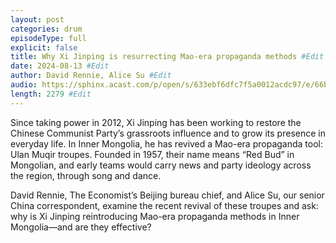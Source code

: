 ```yaml
---
layout: post
categories: drum
episodeType: full
explicit: false
title: Why Xi Jinping is resurrecting Mao-era propaganda methods #Edit
date: 2024-08-13 #Edit
author: David Rennie, Alice Su #Edit
audio: https://sphinx.acast.com/p/open/s/633ebf6dfc7f5a0012acdc97/e/66bb78d094a112c8bb278fb4/media.mp3?tk=eyJ1aWQiOiJDQUFTIiwidGsiOiJlT3l4Q2hjciIsImFkcyI6ZmFsc2UsInNwb25zIjpmYWxzZSwidCI6IjJlODRlMDg2LTAyZTUtNGM4MS1iZjQwLTU4NzlkZWU5YjlmZCIsImluIjoiaHR0cHM6Ly9hdGVhbS1wZWdhc3VzLXB1YmxpYy1idWNrZXQtc3RhZ2luZy5zMy1ldS13ZXN0LTEuYW1hem9uYXdzLmNvbS9hdWRpby9pbnRyb19lbXB0eS5tcDMiLCJvdXQiOiJodHRwczovL2F0ZWFtLXBlZ2FzdXMtcHVibGljLWJ1Y2tldC1zdGFnaW5nLnMzLWV1LXdlc3QtMS5hbWF6b25hd3MuY29tL2F1ZGlvL291dHJvX2VtcHR5Lm1wMyIsInN0YXR1cyI6InByaXZhdGUifQ==&sig=sdZ7ieBq1sllEVshsgXTyQyg_bHtnyNZN0JxdtCNYBA #Edit
length: 2279 #Edit
---
```

Since taking power in 2012, Xi Jinping has been working to restore the Chinese Communist Party’s grassroots influence and to grow its presence in everyday life. In Inner Mongolia, he has revived a Mao-era propaganda tool: Ulan Muqir troupes. Founded in 1957, their name means “Red Bud” in Mongolian, and early teams would carry news and party ideology across the region, through song and dance.

David Rennie, The Economist’s Beijing bureau chief, and Alice Su, our senior China correspondent, examine the recent revival of these troupes and ask: why is Xi Jinping reintroducing Mao-era propaganda methods in Inner Mongolia—and are they effective?